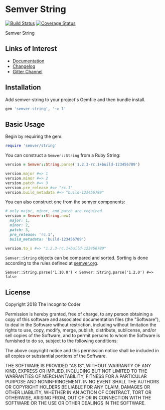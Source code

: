 # Semver String

[![Build Status](https://travis-ci.org/theincognitocoder/semver-string.svg?branch=master)](https://travis-ci.org/theincognitocoder/semver-string) [![Coverage Status](https://coveralls.io/repos/theincognitocoder/semver-string/badge.svg?branch=master)](https://coveralls.io/r/theincognitocoder/semver-string?branch=master)

Semver String

## Links of Interest

* [Documentation](https://www.rubydoc.info/github/theincognitocoder/semver-string/master)
* [Changelog](https://github.com/theincognitocoder/semver-string/blob/master/CHANGELOG.md)
* [Gitter Channel](https://gitter.im/theincognitocoder/semver-string)

## Installation

Add semver-string to your project's Gemfile and then bundle install.

```ruby
gem 'semver-string', '~> 1'
```

## Basic Usage

Begin by requiring the gem:

```ruby
require 'semver/string'
```

You can construct a `Semver::String` from a Ruby String:

```ruby
version = Semver::String.parse('1.2.3-rc.1+build-123456789')

version.major #=> 1
version.minor #=> 2
version.patch #=> 3
version.pre_release #=> "rc.1"
version.build_metadata #=> "build-123456789"
```

You can also construct one from the semver components:

```ruby
# only major, minor, and patch are required
version = Semver::String.new(
  major: 1,
  minor: 2,
  patch: 3,
  pre_release: 'rc.1',
  build_metadata: 'build-123456789')

version.to_s #=> "1.2.3-rc.1+build-123456789"
```

`Semver::String` objects can be compared and sorted. Sorting is done
according to the rules defined at [semver.org](https://semver.org/).

```
Semver::String.parse('1.10.0') < Semver::String.parse('1.2.0') #=> false
```

## License

Copyright 2018 The Incognito Coder

Permission is hereby granted, free of charge, to any person obtaining a copy
of this software and associated documentation files (the "Software"), to deal
in the Software without restriction, including without limitation the rights
to use, copy, modify, merge, publish, distribute, sublicense, and/or sell
copies of the Software, and to permit persons to whom the Software is furnished
to do so, subject to the following conditions:

The above copyright notice and this permission notice shall be included in
all copies or substantial portions of the Software.

THE SOFTWARE IS PROVIDED "AS IS", WITHOUT WARRANTY OF ANY KIND, EXPRESS OR
IMPLIED, INCLUDING BUT NOT LIMITED TO THE WARRANTIES OF MERCHANTABILITY,
FITNESS FOR A PARTICULAR PURPOSE AND NONINFRINGEMENT. IN NO EVENT SHALL THE
AUTHORS OR COPYRIGHT HOLDERS BE LIABLE FOR ANY CLAIM, DAMAGES OR OTHER
LIABILITY, WHETHER IN AN ACTION OF CONTRACT, TORT OR OTHERWISE, ARISING FROM,
OUT OF OR IN CONNECTION WITH THE SOFTWARE OR THE USE OR OTHER DEALINGS IN THE
SOFTWARE.
